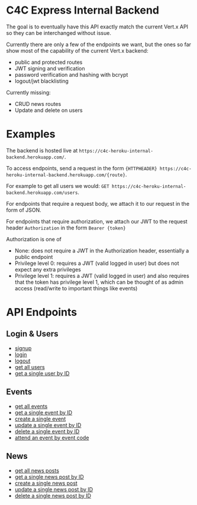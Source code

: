 # C4C Express Internal Backend

The goal is to eventually have this API exactly match the current Vert.x API so they can be interchanged without issue.

Currently there are only a few of the endpoints we want, but the ones so far show most of the capability of the current Vert.x backend:

- public and protected routes
- JWT signing and verification
- password verification and hashing with bcrypt
- logout/jwt blacklisting

Currently missing:

- CRUD news routes
- Update and delete on users

# Examples

The backend is hosted live at `https://c4c-heroku-internal-backend.herokuapp.com/`.

To access endpoints, send a request in the form `{HTTPHEADER} https://c4c-heroku-internal-backend.herokuapp.com/{route}`.

For example to get all users we would: `GET https://c4c-heroku-internal-backend.herokuapp.com/users`.

For endpoints that require a request body, we attach it to our request in the form of JSON.

For endpoints that require authorization, we attach our JWT to the request header `Authorization` in the form `Bearer {token}`

Authorization is one of

- None: does not require a JWT in the Authorization header, essentially a public endpoint
- Privilege level 0: requires a JWT (valid logged in user) but does not expect any extra privileges
- Privilege level 1: requires a JWT (valid logged in user) and also requires that the token has privilege level 1, which can be thought of as admin access (read/write to important things like events)

# API Endpoints

## Login & Users

- [signup](api/login&users.md/#post-signup)
- [login](api/login&users.md/#post-login)
- [logout](api/login&users.md/#post-logout)
- [get all users](api/login&users.md/#get-users)
- [get a single user by ID](api/login&users.md/#get-usersid)

## Events

- [get all events](api/events.md/#get-events)
- [get a single event by ID](api/events.md/#get-eventsid)
- [create a single event](api/events.md/#post-events)
- [update a single event by ID](api/events.md/#put-eventsid)
- [delete a single event by ID](api/events.md/#delete-eventsid)
- [attend an event by event code](api/events.md/#post-eventscheckincode)

## News

- [get all news posts](api/news.md/#get-news)
- [get a single news post by ID](api/news.md/#get-newsid)
- [create a single news post](api/news.md/#post-news)
- [update a single news post by ID](api/news.md/#put-newsid)
- [delete a single news post by ID](api/news.md/#delete-newsid)
